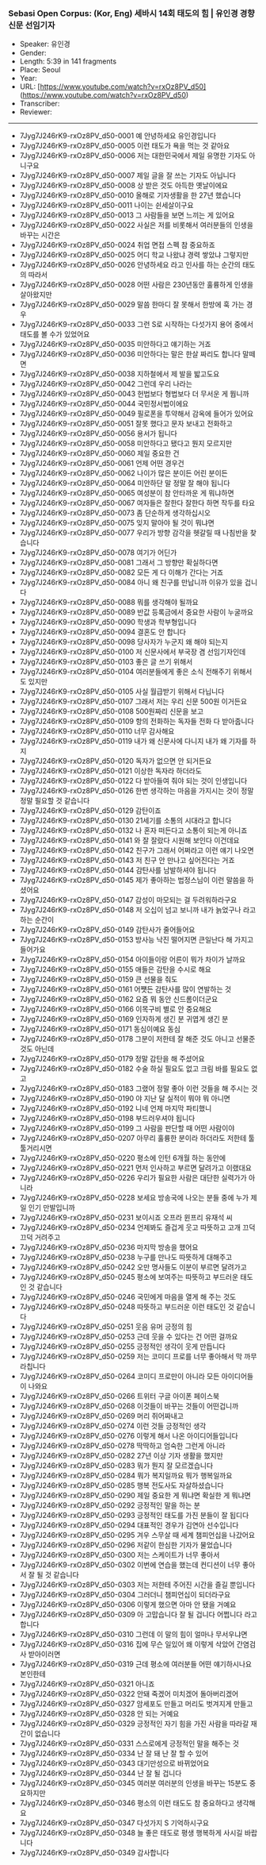 ### Sebasi Open Corpus: (Kor, Eng) 세바시 14회 태도의 힘 | 유인경 경향신문 선임기자

- Speaker: 유인경
- Gender: 
- Length: 5:39 in 141 fragments
- Place: Seoul
- Year: 
- URL: [https://www.youtube.com/watch?v=rxOz8PV_d50] (https://www.youtube.com/watch?v=rxOz8PV_d50)
- Transcriber: 
- Reviewer: 

---

- 7Jyg7J246rK9-rxOz8PV_d50-0001 예 안녕하세요 유인경입니다
- 7Jyg7J246rK9-rxOz8PV_d50-0005 이런 태도가 욕을 먹는 것 같아요
- 7Jyg7J246rK9-rxOz8PV_d50-0006 저는 대한민국에서 제일 유명한 기자도 아니구요
- 7Jyg7J246rK9-rxOz8PV_d50-0007 제일 글을 잘 쓰는 기자도 아닙니다
- 7Jyg7J246rK9-rxOz8PV_d50-0008 상 받은 것도 아득한 옛날이에요
- 7Jyg7J246rK9-rxOz8PV_d50-0010 올해로 기자생활을 한 27년 했습니다
- 7Jyg7J246rK9-rxOz8PV_d50-0011 나이는 쉰세살이구요
- 7Jyg7J246rK9-rxOz8PV_d50-0013 그 사람들을 보면 느끼는 게 있어요
- 7Jyg7J246rK9-rxOz8PV_d50-0022 사실은 저를 비롯해서 여러분들의 인생을 바꾸는 시간은
- 7Jyg7J246rK9-rxOz8PV_d50-0024 취업 면접 스펙 참 중요하죠
- 7Jyg7J246rK9-rxOz8PV_d50-0025 어디 학교 나왔냐 경력 쌓았냐 그렇지만
- 7Jyg7J246rK9-rxOz8PV_d50-0026 안녕하세요 라고 인사를 하는 순간의 태도의 따라서
- 7Jyg7J246rK9-rxOz8PV_d50-0028 어떤 사람은 230년동안 훌륭하게 인생을 살아왔지만
- 7Jyg7J246rK9-rxOz8PV_d50-0029 말씀 한마디 잘 못해서 한방에 훅 가는 경우
- 7Jyg7J246rK9-rxOz8PV_d50-0033 그런 S로 시작하는 다섯가지 용어 중에서 태도를 볼 수가 있었어요
- 7Jyg7J246rK9-rxOz8PV_d50-0035 미안하다고 얘기하는 거죠
- 7Jyg7J246rK9-rxOz8PV_d50-0036 미안하다는 말은 한살 짜리도 합니다 말떼면
- 7Jyg7J246rK9-rxOz8PV_d50-0038 지하철에서 제 발을 밟고도요
- 7Jyg7J246rK9-rxOz8PV_d50-0042 그런데 우리 나라는
- 7Jyg7J246rK9-rxOz8PV_d50-0043 헌법보다 형법보다 더 무서운 게 뭡니까
- 7Jyg7J246rK9-rxOz8PV_d50-0044 국민정서법이에요
- 7Jyg7J246rK9-rxOz8PV_d50-0049 필로폰을 투약해서 감옥에 들어가 있어요
- 7Jyg7J246rK9-rxOz8PV_d50-0051 잘못 했다고 문자 보내고 전화하고
- 7Jyg7J246rK9-rxOz8PV_d50-0056 용서가 됩니다
- 7Jyg7J246rK9-rxOz8PV_d50-0058 미안하다고 됐다고 뭔지 모르지만
- 7Jyg7J246rK9-rxOz8PV_d50-0060 제일 중요한 건
- 7Jyg7J246rK9-rxOz8PV_d50-0061 언제 어떤 경우건
- 7Jyg7J246rK9-rxOz8PV_d50-0062 나이가 많은 분이든 어린 분이든
- 7Jyg7J246rK9-rxOz8PV_d50-0064 미안하단 말 정말 잘 해야 됩니다
- 7Jyg7J246rK9-rxOz8PV_d50-0065 여성분이 참 안타까운 게 뭐냐하면
- 7Jyg7J246rK9-rxOz8PV_d50-0067 여자들은 잘한다 잘한다 하면 작두를 타요
- 7Jyg7J246rK9-rxOz8PV_d50-0073 좀 단순하게 생각하십시오
- 7Jyg7J246rK9-rxOz8PV_d50-0075 잊지 말아야 될 것이 뭐냐면
- 7Jyg7J246rK9-rxOz8PV_d50-0077 우리가 방향 감각을 헷갈릴 때 나침반을 찾습니다
- 7Jyg7J246rK9-rxOz8PV_d50-0078 여기가 어딘가
- 7Jyg7J246rK9-rxOz8PV_d50-0081 그래서 그 방향만 확실하다면
- 7Jyg7J246rK9-rxOz8PV_d50-0082 모든 게 다 이해가 간다는 거죠
- 7Jyg7J246rK9-rxOz8PV_d50-0084 아니 왜 친구를 만납니까 이유가 있을 겁니다
- 7Jyg7J246rK9-rxOz8PV_d50-0088 뭐를 생각해야 될까요
- 7Jyg7J246rK9-rxOz8PV_d50-0089 반값 등록금에서 중요한 사람이 누굴까요
- 7Jyg7J246rK9-rxOz8PV_d50-0090 학생과 학부형입니다
- 7Jyg7J246rK9-rxOz8PV_d50-0094 결혼도 안 합니다
- 7Jyg7J246rK9-rxOz8PV_d50-0098 당사자가 누군지 왜 해야 되는지
- 7Jyg7J246rK9-rxOz8PV_d50-0100 저 신문사에서 부국장 겸 선임기자인데
- 7Jyg7J246rK9-rxOz8PV_d50-0103 좋은 글 쓰기 위해서
- 7Jyg7J246rK9-rxOz8PV_d50-0104 여러분들에게 좋은 소식 전해주기 위해서도 있지만
- 7Jyg7J246rK9-rxOz8PV_d50-0105 사실 월급받기 위해서 다닙니다
- 7Jyg7J246rK9-rxOz8PV_d50-0107 그래서 저는 우리 신문 500원 이거든요
- 7Jyg7J246rK9-rxOz8PV_d50-0108 500원짜리 신문을 보고
- 7Jyg7J246rK9-rxOz8PV_d50-0109 항의 전화하는 독자들 전화 다 받아줍니다
- 7Jyg7J246rK9-rxOz8PV_d50-0110 너무 감사해요
- 7Jyg7J246rK9-rxOz8PV_d50-0119 내가 왜 신문사에 다니지 내가 왜 기자를 하지
- 7Jyg7J246rK9-rxOz8PV_d50-0120 독자가 없으면 안 되거든요
- 7Jyg7J246rK9-rxOz8PV_d50-0121 이상한 독자라 하더라도
- 7Jyg7J246rK9-rxOz8PV_d50-0122 다 받아들여 줘야 되는 것이 인생입니다
- 7Jyg7J246rK9-rxOz8PV_d50-0126 한번 생각하는 마음을 가지시는 것이 정말 정말 필요할 것 같습니다
- 7Jyg7J246rK9-rxOz8PV_d50-0129 감탄이죠
- 7Jyg7J246rK9-rxOz8PV_d50-0130 21세기를 소통의 시대라고 합니다
- 7Jyg7J246rK9-rxOz8PV_d50-0132 나 혼자 떠든다고 소통이 되는게 아니죠
- 7Jyg7J246rK9-rxOz8PV_d50-0141 와 잘 잘랐다 시원해 보인다 이건데요
- 7Jyg7J246rK9-rxOz8PV_d50-0142 친구가 그래서 어쩌라고 이런 얘기 나오면
- 7Jyg7J246rK9-rxOz8PV_d50-0143 저 친구 안 만나고 싶어진다는 거죠
- 7Jyg7J246rK9-rxOz8PV_d50-0144 감탄사를 남발하셔야 됩니다
- 7Jyg7J246rK9-rxOz8PV_d50-0145 제가 좋아하는 법정스님이 이런 말씀을 하셨어요
- 7Jyg7J246rK9-rxOz8PV_d50-0147 감성이 마모되는 걸 두려워하라구요
- 7Jyg7J246rK9-rxOz8PV_d50-0148 저 오십이 넘고 보니까 내가 늙었구나 라고 하는 순간이
- 7Jyg7J246rK9-rxOz8PV_d50-0149 감탄사가 줄어들어요
- 7Jyg7J246rK9-rxOz8PV_d50-0153 방사능 낙진 떨어지면 큰일난다 해 가지고 들어가요
- 7Jyg7J246rK9-rxOz8PV_d50-0154 아이들이랑 어른이 뭐가 차이가 날까요
- 7Jyg7J246rK9-rxOz8PV_d50-0155 애들은 감탄을 수시로 해요
- 7Jyg7J246rK9-rxOz8PV_d50-0159 큰 선물을 줘도
- 7Jyg7J246rK9-rxOz8PV_d50-0161 어쩃든 감탄사를 많이 연발하는 것
- 7Jyg7J246rK9-rxOz8PV_d50-0162 요즘 뭐 동안 신드롬이더군요
- 7Jyg7J246rK9-rxOz8PV_d50-0166 이목구비 별로 안 중요해요
- 7Jyg7J246rK9-rxOz8PV_d50-0169 인자하게 생긴 분 귀엽게 생긴 분
- 7Jyg7J246rK9-rxOz8PV_d50-0171 동심이예요 동심
- 7Jyg7J246rK9-rxOz8PV_d50-0178 그분이 저한테 잘 해준 것도 아니고 선물준 것도 아닌데
- 7Jyg7J246rK9-rxOz8PV_d50-0179 정말 감탄을 해 주셨어요
- 7Jyg7J246rK9-rxOz8PV_d50-0182 수술 하실 필요도 없고 크림 바를 필요도 없고
- 7Jyg7J246rK9-rxOz8PV_d50-0183 그랬어 정말 좋아 이런 것들을 해 주시는 것
- 7Jyg7J246rK9-rxOz8PV_d50-0190 야 지난 달 실적이 뭐야 뭐 아니면
- 7Jyg7J246rK9-rxOz8PV_d50-0192 니네 언제 마지막 파티했니
- 7Jyg7J246rK9-rxOz8PV_d50-0198 부드러우셔야 됩니다
- 7Jyg7J246rK9-rxOz8PV_d50-0199 그 사람을 판단할 때 어떤 사람이야
- 7Jyg7J246rK9-rxOz8PV_d50-0207 아무리 훌륭한 분이라 하더라도 저한테 툴툴거리시면
- 7Jyg7J246rK9-rxOz8PV_d50-0220 평소에 인턴 6개월 하는 동안에
- 7Jyg7J246rK9-rxOz8PV_d50-0221 먼저 인사하고 부르면 달려가고 이랬대요
- 7Jyg7J246rK9-rxOz8PV_d50-0226 우리가 필요한 사람은 대단한 실력가가 아니라
- 7Jyg7J246rK9-rxOz8PV_d50-0228 보세요 방송국에 나오는 분들 중에 누가 제일 인기 만발입니까
- 7Jyg7J246rK9-rxOz8PV_d50-0231 보이시죠 오프라 윈프리 유재석 씨
- 7Jyg7J246rK9-rxOz8PV_d50-0234 언제봐도 즐겁게 웃고 따뜻하고 고개 끄덕끄덕 거려주고
- 7Jyg7J246rK9-rxOz8PV_d50-0236 마지막 방송을 했어요
- 7Jyg7J246rK9-rxOz8PV_d50-0238 누구를 만나도 따뜻하게 대해주고
- 7Jyg7J246rK9-rxOz8PV_d50-0242 오만 명사들도 이분이 부르면 달려가고
- 7Jyg7J246rK9-rxOz8PV_d50-0245 평소에 보여주는 따뜻하고 부드러운 태도인 것 같습니다
- 7Jyg7J246rK9-rxOz8PV_d50-0246 국민에게 마음을 열게 해 주는 것도
- 7Jyg7J246rK9-rxOz8PV_d50-0248 따뜻하고 부드러운 이런 태도인 것 같습니다
- 7Jyg7J246rK9-rxOz8PV_d50-0251 웃음 유머 긍정의 힘
- 7Jyg7J246rK9-rxOz8PV_d50-0253 근데 웃을 수 있다는 건 어떤 걸까요
- 7Jyg7J246rK9-rxOz8PV_d50-0255 긍정적인 생각이 웃게 만듭니다
- 7Jyg7J246rK9-rxOz8PV_d50-0259 저는 코미디 프로를 너무 좋아해서 막 까무라칩니다
- 7Jyg7J246rK9-rxOz8PV_d50-0264 코미디 프로만이 아니라 모든 아이디어들이 나와요
- 7Jyg7J246rK9-rxOz8PV_d50-0266 트위터 구글 아이폰 페이스북
- 7Jyg7J246rK9-rxOz8PV_d50-0268 이것들이 바꾸는 것들이 어떤겁니까
- 7Jyg7J246rK9-rxOz8PV_d50-0269 머리 쥐어짜내고
- 7Jyg7J246rK9-rxOz8PV_d50-0274 이런 것들 긍정적인 생각
- 7Jyg7J246rK9-rxOz8PV_d50-0276 이렇게 해서 나온 아이디어들입니다
- 7Jyg7J246rK9-rxOz8PV_d50-0278 딱딱하고 엄숙한 그런게 아니라
- 7Jyg7J246rK9-rxOz8PV_d50-0282 27년 이상 기자 생활을 했지만
- 7Jyg7J246rK9-rxOz8PV_d50-0283 뭐가 뭔지 잘 모르겠습니다
- 7Jyg7J246rK9-rxOz8PV_d50-0284 뭐가 복지일까요 뭐가 행복일까요
- 7Jyg7J246rK9-rxOz8PV_d50-0285 행복 전도사도 자살하셨습니다
- 7Jyg7J246rK9-rxOz8PV_d50-0290 제일 중요한 게 뭐냐면 확실한 게 뭐냐면
- 7Jyg7J246rK9-rxOz8PV_d50-0292 긍정적인 말을 하는 분
- 7Jyg7J246rK9-rxOz8PV_d50-0293 긍정적인 태도를 가진 분들이 잘 됩디다
- 7Jyg7J246rK9-rxOz8PV_d50-0294 대표적인 경우가 김연아 선수입니다
- 7Jyg7J246rK9-rxOz8PV_d50-0295 겨우 스무살 때 세계 챔피언십을 나갔어요
- 7Jyg7J246rK9-rxOz8PV_d50-0296 저같이 한심한 기자가 물었습니다
- 7Jyg7J246rK9-rxOz8PV_d50-0300 저는 스케이트가 너무 좋아서
- 7Jyg7J246rK9-rxOz8PV_d50-0302 이번에 연습을 했는데 컨디션이 너무 좋아서 잘 될 것 같습니다
- 7Jyg7J246rK9-rxOz8PV_d50-0303 저는 저한테 주어진 시간을 즐길 뿐입니다
- 7Jyg7J246rK9-rxOz8PV_d50-0304 그러더니 챔피언십이 되더라구요
- 7Jyg7J246rK9-rxOz8PV_d50-0306 이렇게 했으면 아마 안 됐을 거예요
- 7Jyg7J246rK9-rxOz8PV_d50-0309 아 고맙습니다 잘 될 겁니다 어쩝니다 라고 합니다
- 7Jyg7J246rK9-rxOz8PV_d50-0310 그런데 이 말의 힘이 얼마나 무서우냐면
- 7Jyg7J246rK9-rxOz8PV_d50-0316 집에 무슨 일있어 왜 이렇게 삭았어 간염검사 받아이러면
- 7Jyg7J246rK9-rxOz8PV_d50-0319 근데 평소에 여러분들 어떤 얘기하시나요 본인한테
- 7Jyg7J246rK9-rxOz8PV_d50-0321 아니죠
- 7Jyg7J246rK9-rxOz8PV_d50-0322 안돼 죽겠어 미치겠어 돌아버리겠어
- 7Jyg7J246rK9-rxOz8PV_d50-0327 암세포도 만들고 머리도 벗겨지게 만들고
- 7Jyg7J246rK9-rxOz8PV_d50-0328 안 되는 거예요
- 7Jyg7J246rK9-rxOz8PV_d50-0329 긍정적인 자기 힘을 가진 사람을 따라갈 재간이 없습니다
- 7Jyg7J246rK9-rxOz8PV_d50-0331 스스로에게 긍정적인 말을 해주는 것
- 7Jyg7J246rK9-rxOz8PV_d50-0334 난 잘 돼 난 잘 할 수 있어
- 7Jyg7J246rK9-rxOz8PV_d50-0343 대기만성으로 바뀌었어요
- 7Jyg7J246rK9-rxOz8PV_d50-0344 난 잘 될 겁니다
- 7Jyg7J246rK9-rxOz8PV_d50-0345 여러분 여러분의 인생을 바꾸는 15분도 중요하지만
- 7Jyg7J246rK9-rxOz8PV_d50-0346 평소의 이런 태도도 참 중요하다고 생각해요
- 7Jyg7J246rK9-rxOz8PV_d50-0347 다섯가지 S 기억하시구요
- 7Jyg7J246rK9-rxOz8PV_d50-0348 늘 좋은 태도로 평생 행복하게 사시길 바랍니다
- 7Jyg7J246rK9-rxOz8PV_d50-0349 감사합니다
